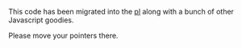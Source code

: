 This code has been migrated into the [pl](https://github.com/thinkpixellab/pl/tree/master/src/box2d) along with a bunch of other Javascript goodies.

Please move your pointers there.

